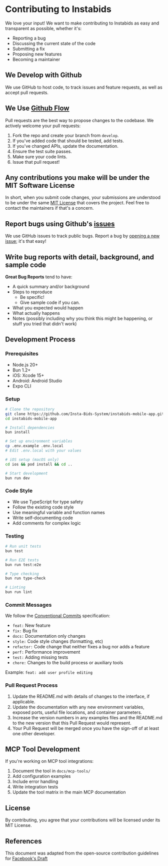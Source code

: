 # Contributing to Instabids

We love your input! We want to make contributing to Instabids as easy and transparent as possible, whether it's:

- Reporting a bug
- Discussing the current state of the code
- Submitting a fix
- Proposing new features
- Becoming a maintainer

## We Develop with Github

We use GitHub to host code, to track issues and feature requests, as well as accept pull requests.

## We Use [Github Flow](https://guides.github.com/introduction/flow/index.html)

Pull requests are the best way to propose changes to the codebase. We actively welcome your pull requests:

1. Fork the repo and create your branch from `develop`.
2. If you've added code that should be tested, add tests.
3. If you've changed APIs, update the documentation.
4. Ensure the test suite passes.
5. Make sure your code lints.
6. Issue that pull request!

## Any contributions you make will be under the MIT Software License

In short, when you submit code changes, your submissions are understood to be under the same [MIT License](http://choosealicense.com/licenses/mit/) that covers the project. Feel free to contact the maintainers if that's a concern.

## Report bugs using Github's [issues](https://github.com/Insta-Bids-System/instabids-mobile-app/issues)

We use GitHub issues to track public bugs. Report a bug by [opening a new issue](https://github.com/Insta-Bids-System/instabids-mobile-app/issues/new); it's that easy!

## Write bug reports with detail, background, and sample code

**Great Bug Reports** tend to have:

- A quick summary and/or background
- Steps to reproduce
  - Be specific!
  - Give sample code if you can.
- What you expected would happen
- What actually happens
- Notes (possibly including why you think this might be happening, or stuff you tried that didn't work)

## Development Process

### Prerequisites

- Node.js 20+
- Bun 1.2+
- iOS: Xcode 15+
- Android: Android Studio
- Expo CLI

### Setup

```bash
# Clone the repository
git clone https://github.com/Insta-Bids-System/instabids-mobile-app.git
cd instabids-mobile-app

# Install dependencies
bun install

# Set up environment variables
cp .env.example .env.local
# Edit .env.local with your values

# iOS setup (macOS only)
cd ios && pod install && cd ..

# Start development
bun run dev
```

### Code Style

- We use TypeScript for type safety
- Follow the existing code style
- Use meaningful variable and function names
- Write self-documenting code
- Add comments for complex logic

### Testing

```bash
# Run unit tests
bun test

# Run E2E tests
bun run test:e2e

# Type checking
bun run type-check

# Linting
bun run lint
```

### Commit Messages

We follow the [Conventional Commits](https://www.conventionalcommits.org/) specification:

- `feat:` New feature
- `fix:` Bug fix
- `docs:` Documentation only changes
- `style:` Code style changes (formatting, etc)
- `refactor:` Code change that neither fixes a bug nor adds a feature
- `perf:` Performance improvement
- `test:` Adding missing tests
- `chore:` Changes to the build process or auxiliary tools

Example: `feat: add user profile editing`

### Pull Request Process

1. Update the README.md with details of changes to the interface, if applicable.
2. Update the documentation with any new environment variables, exposed ports, useful file locations, and container parameters.
3. Increase the version numbers in any examples files and the README.md to the new version that this Pull Request would represent.
4. Your Pull Request will be merged once you have the sign-off of at least one other developer.

## MCP Tool Development

If you're working on MCP tool integrations:

1. Document the tool in `docs/mcp-tools/`
2. Add configuration examples
3. Include error handling
4. Write integration tests
5. Update the tool matrix in the main MCP documentation

## License

By contributing, you agree that your contributions will be licensed under its MIT License.

## References

This document was adapted from the open-source contribution guidelines for [Facebook's Draft](https://github.com/facebook/draft-js/blob/a9316a723f9e918afde44dea68b5f9f39b7d9b00/CONTRIBUTING.md)